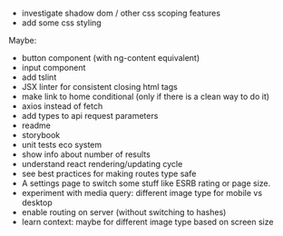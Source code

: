 - investigate shadow dom / other css scoping features
- add some css styling

Maybe:
- button component (with ng-content equivalent)
- input component
- add tslint
- JSX linter for consistent closing html tags
- make link to home conditional (only if there is a clean way to do it)
- axios instead of fetch
- add types to api request parameters
- readme
- storybook
- unit tests eco system
- show info about number of results 
- understand react rendering/updating cycle
- see best practices for making routes type safe
- A settings page to switch some stuff like ESRB rating or page size.
- experiment with  media query: different image type for mobile vs desktop
- enable routing on server (without switching to hashes)
- learn context: maybe for different image type based on screen size

